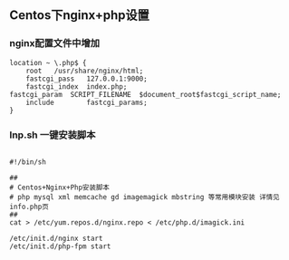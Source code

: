 Centos下nginx+php设置
------------

### nginx配置文件中增加
    location ~ \.php$ {
        root   /usr/share/nginx/html;
        fastcgi_pass   127.0.0.1:9000;
        fastcgi_index  index.php;
	fastcgi_param  SCRIPT_FILENAME  $document_root$fastcgi_script_name;
        include        fastcgi_params;
    }

### lnp.sh 一键安装脚本
<pre><code>
#!/bin/sh

##
# Centos+Nginx+Php安装脚本
# php mysql xml memcache gd imagemagick mbstring 等常用模块安装 详情见info.php页
##
cat > /etc/yum.repos.d/nginx.repo <<EOF
[nginx]
name=nginx repo
baseurl=http://nginx.org/packages/centos/\$releasever/\$basearch/
gpgcheck=0
enabled=1
EOF

yum check-update

yum install -y nginx php-fpm php-cli php-common php-dba php-gd php-imap php-intl php-ldap php-mbstring php-mysql php-pdo php-odbc php-pspell php-soap php-xml php-xmlrpc uuid-php php-enchant php-pecl-memcache php-devel php-pear

yum install -y gcc make ImageMagick ImageMagick-devel
pecl channel-update pecl.php.net
pecl install imagick
echo "extension=imagick.so" > /etc/php.d/imagick.ini

/etc/init.d/nginx start
/etc/init.d/php-fpm start
 
</code></pre>

